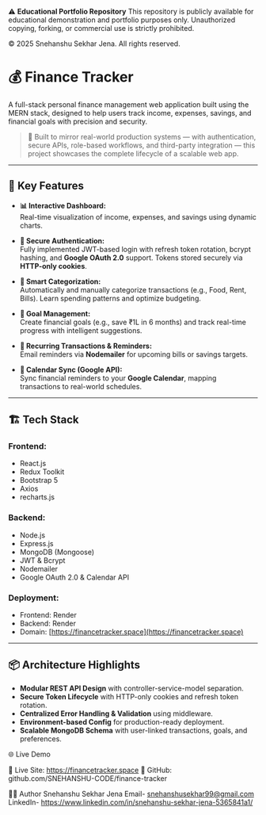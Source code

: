 ⚠️ **Educational Portfolio Repository**
This repository is publicly available for educational demonstration and portfolio purposes only. 
Unauthorized copying, forking, or commercial use is strictly prohibited.

© 2025 Snehanshu Sekhar Jena. All rights reserved.

# 💰 Finance Tracker

A full-stack personal finance management web application built using the MERN stack, designed to help users track income, expenses, savings, and financial goals with precision and security.

> 🚀 Built to mirror real-world production systems — with authentication, secure APIs, role-based workflows, and third-party integration — this project showcases the complete lifecycle of a scalable web app.

---

## 🧠 Key Features

- **📊 Interactive Dashboard:**  
  Real-time visualization of income, expenses, and savings using dynamic charts.

- **🔐 Secure Authentication:**  
  Fully implemented JWT-based login with refresh token rotation, bcrypt hashing, and **Google OAuth 2.0** support. Tokens stored securely via **HTTP-only cookies**.

- **📁 Smart Categorization:**  
  Automatically and manually categorize transactions (e.g., Food, Rent, Bills). Learn spending patterns and optimize budgeting.

- **🎯 Goal Management:**  
  Create financial goals (e.g., save ₹1L in 6 months) and track real-time progress with intelligent suggestions.

- **🔁 Recurring Transactions & Reminders:**  
  Email reminders via **Nodemailer** for upcoming bills or savings targets.

- **📆 Calendar Sync (Google API):**  
  Sync financial reminders to your **Google Calendar**, mapping transactions to real-world schedules.

---

## 🏗️ Tech Stack

### Frontend:
- React.js
- Redux Toolkit
- Bootstrap 5
- Axios
- recharts.js

### Backend:
- Node.js
- Express.js
- MongoDB (Mongoose)
- JWT & Bcrypt
- Nodemailer
- Google OAuth 2.0 & Calendar API

### Deployment:
- Frontend: Render 
- Backend: Render  
- Domain: [https://financetracker.space](https://financetracker.space)

---

## 📦 Architecture Highlights

- **Modular REST API Design** with controller-service-model separation.
- **Secure Token Lifecycle** with HTTP-only cookies and refresh token rotation.
- **Centralized Error Handling & Validation** using middleware.
- **Environment-based Config** for production-ready deployment.
- **Scalable MongoDB Schema** with user-linked transactions, goals, and preferences.


🌐 Live Demo

🔗 Live Site: https://financetracker.space
🔗 GitHub: github.com/SNEHANSHU-CODE/finance-tracker

👨‍💻 Author
Snehanshu Sekhar Jena
Email- snehanshusekhar99@gmail.com
LinkedIn- https://www.linkedin.com/in/snehanshu-sekhar-jena-5365841a1/